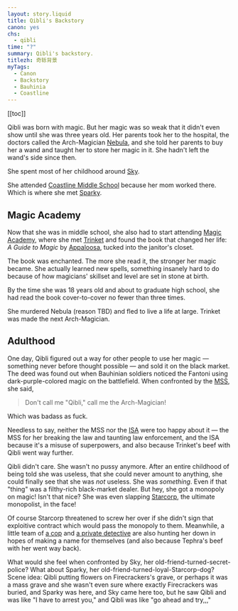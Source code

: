 ```yaml
---
layout: story.liquid
title: Qibli's Backstory
canon: yes
chs:
  - qibli
time: "?"
summary: Qibli's backstory.
titlezh: 奇轹背景
myTags:
  - Canon
  - Backstory
  - Bauhinia
  - Coastline
---
```


[[toc]]

Qibli was born with magic. But her magic was so weak that it didn't even show until she was three years old. Her parents took her to the hospital, the doctors called the Arch-Magician [Nebula](/characters/nebula/), and she told her parents to buy her a wand and taught her to store her magic in it. She hadn't left the wand's side since then.

She spent most of her childhood around [Sky](/characters/sky/).

She attended [Coastline Middle School](/world/bauhinia/coastline/cms/) because her mom worked there. Which is where she met [Sparky](/characters/sparky/).

## Magic Academy

Now that she was in middle school, she also had to start attending [Magic Academy](/world/bauhinia/coastline/magic-academy/), where she met [Trinket](/characters/trinket/) and found the book that changed her life: *A Guide to Magic* by [Appaloosa](/world/moreland/appaloosa-tribe/), tucked into the janitor's closet.

The book was enchanted. The more she read it, the stronger her magic became. She actually learned new spells, something insanely hard to do because of how magicians' skillset and level are set in stone at birth.

By the time she was 18 years old and about to graduate high school, she had read the book cover-to-cover no fewer than three times.

She murdered Nebula (reason TBD) and fled to live a life at large. Trinket was made the next Arch-Magician.

## Adulthood

One day, Qibli figured out a way for other people to use her magic — something never before thought possible — and sold it on the black market. The deed was found out when Bauhinian soldiers noticed the Fantoni using dark-purple-colored magic on the battlefield. When confronted by the [MSS](/world/bauhinia/mss/), she said,

> Don't call me "Qibli," call me the Arch-Magician!

Which was badass as fuck.

Needless to say, neither the MSS nor the [ISA](/world/isa/) were too happy about it — the MSS for her breaking the law and taunting law enforcement, and the ISA because it's a misuse of superpowers, and also because Trinket's beef with Qibli went way further.

Qibli didn't care. She wasn't no pussy anymore. After an entire childhood of being told she was useless, that she could never amount to anything, she could finally see that she was *not* useless. She was *something*. Even if that "thing" was a filthy-rich black-market dealer. But hey, she got a monopoly on magic! Isn't that nice? She was even slapping [Starcorp](/world/bauhinia/starcorp/), the ultimate monopolist, in the face!

Of course Starcorp threatened to screw her over if she didn't sign that exploitive contract which would pass the monopoly to them. Meanwhile, a little team of [a cop](/characters/tephra/) and [a private detective](/characters/melody/) are also hunting her down in hopes of making a name for themselves (and also because Tephra's beef with her went way back).

What would she feel when confronted by Sky, her old-friend-turned-secret-police? What about Sparky, her old-friend-turned-loyal-Starcorp-dog? Scene idea: Qibli putting flowers on Firecrackers's grave, or perhaps it was a mass grave and she wasn't even sure where exactly Firecrackers was buried, and Sparky was here, and Sky came here too, but he saw Qibli and was like "I have to arrest you," and Qibli was like "go ahead and try,,,"
